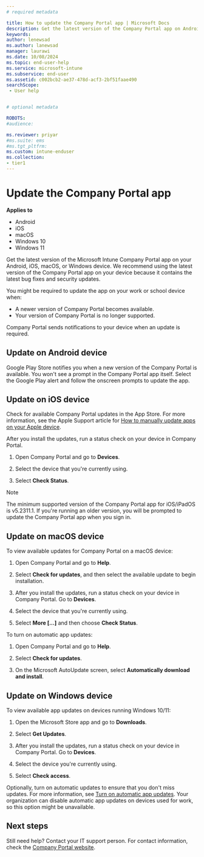 ```yaml
---
# required metadata

title: How to update the Company Portal app | Microsoft Docs
description: Get the latest version of the Company Portal app on Android, iOS, macOS, and Windows devices.
keywords:
author: lenewsad
ms.author: lanewsad
manager: laurawi
ms.date: 10/08/2024
ms.topic: end-user-help
ms.service: microsoft-intune
ms.subservice: end-user
ms.assetid: c002bcb2-ae37-478d-acf3-2bf51faae490
searchScope:
 - User help


# optional metadata

ROBOTS:  
#audience:

ms.reviewer: priyar
#ms.suite: ems
#ms.tgt_pltfrm:
ms.custom: intune-enduser
ms.collection:
- tier1
---
```


# Update the Company Portal app  

**Applies to**  
- Android  
- iOS  
- macOS  
- Windows 10  
- Windows 11  

 
Get the latest version of the Microsoft Intune Company Portal app on your Android, iOS, macOS, or Windows device. We recommend using the latest version of the Company Portal app on your device because it contains the latest bug fixes and security updates. 

You might be required to update the app on your work or school device when:  

* A newer version of Company Portal becomes available.  
* Your version of Company Portal is no longer supported.  

Company Portal sends notifications to your device when an update is required.  

## Update on Android device  

Google Play Store notifies you when a new version of the Company Portal is available. You won't see a prompt in the Company Portal app itself. Select the Google Play alert and follow the onscreen prompts to update the app. 

## Update on iOS device  

Check for available Company Portal updates in the App Store. For more information, see the Apple Support article for [How to manually update apps on your Apple device](https://support.apple.com/en-us/HT202180). 

After you install the updates, run a status check on your device in Company Portal.       

1. Open Company Portal and go to **Devices**.   

2. Select the device that you're currently using.  

3. Select **Check Status**.  

> [!NOTE]
> The minimum supported version of the Company Portal app for iOS/iPadOS is v5.2311.1. If you're running an older version, you will be prompted to update the Company Portal app when you sign in.

## Update on macOS device  

To view available updates for Company Portal on a macOS device: 

1. Open Company Portal and go to **Help**.  

1. Select **Check for updates**, and then select the available update to begin installation.  

1. After you install the updates, run a status check on your device in Company Portal. Go to **Devices**.  

1. Select the device that you're currently using.  

1. Select **More [...]** and then choose **Check Status**.  

To turn on automatic app updates:  

1. Open Company Portal and go to **Help**.  

2. Select **Check for updates**.  

3. On the Microsoft AutoUpdate screen, select **Automatically download and install**.  

## Update on Windows device  

To view available app updates on devices running Windows 10/11: 

1. Open the Microsoft Store app and go to **Downloads**. 

1. Select **Get Updates**.  

1. After you install the updates, run a status check on your device in Company Portal. Go to **Devices**.  

1. Select the device you're currently using.   

1. Select **Check access**.  

Optionally, turn on automatic updates to ensure that you don't miss updates. For more information, see [Turn on automatic app updates](https://support.microsoft.com/windows/turn-on-automatic-app-updates-70634d32-4657-dc76-632b-66048978e51b). Your organization can disable automatic app updates on devices used for work, so this option might be unavailable.  

## Next steps  

Still need help? Contact your IT support person. For contact information, check the [Company Portal website](https://go.microsoft.com/fwlink/?linkid=2010980).  
